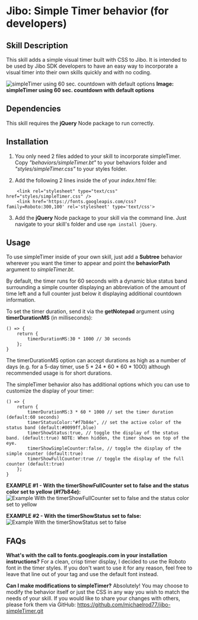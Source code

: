 # Jibo: Simple Timer behavior (for developers)

## Skill Description

This skill adds a simple visual timer built with CSS to Jibo. It is intended to be used by Jibo SDK developers to have an easy way to incorporate a visual timer into their own skills quickly and with no coding.

![simpleTimer using 60 sec. countdown with default options](https://cloud.githubusercontent.com/assets/3519552/14385649/f17aedf8-fd77-11e5-882b-6eed719a0e16.jpg)
**Image: simpleTimer using 60 sec. countdown with default options**

## Dependencies

This skill requires the **jQuery** Node package to run correctly.

## Installation

1. You only need 2 files added to your skill to incorporate simpleTimer.  Copy *"behaviors/simpleTimer.bt"* to your behaviors folder and *"styles/simpleTimer.css"* to your styles folder.

2. Add the following 2 lines inside the **<head>** of your *index.html* file:

```
    <link rel="stylesheet" type="text/css" href="styles/simpleTimer.css" />
    <link href='https://fonts.googleapis.com/css?family=Roboto:300,100' rel='stylesheet' type='text/css'>
```

3. Add the **jQuery** Node package to your skill via the command line. Just navigate to your skill's folder and use `npm install jQuery`.

## Usage

To use simpleTimer inside of your own skill, just add a **Subtree** behavior wherever you want the timer to appear and point the **behaviorPath** argument to *simpleTimer.bt*.

By default, the timer runs for 60 seconds with a dynamic blue status band surrounding a simple counter displaying an abbreviation of the amount of time left and a full counter just below it displaying additional countdown information.

To set the timer duration, send it via the **getNotepad** argument using **timerDurationMS** (in milliseconds):

    () => {
    	return {
    		timerDurationMS:30 * 1000 // 30 seconds
    	};
    }

The timerDurationMS option can accept durations as high as a number of days (e.g. for a 5-day timer, use 5 * 24 * 60 * 60 * 1000) although recommended usage is for short durations.

The simpleTimer behavior also has additional options which you can use to customize the display of your timer:

    () => {
    	return {
    		timerDurationMS:3 * 60 * 1000 // set the timer duration (default:60 seconds)
    		timerStatusColor:"#f7b84e", // set the active color of the status band (default:#0099ff,blue)
    		timerShowStatus:true, // toggle the display of the status band. (default:true) NOTE: When hidden, the timer shows on top of the eye.
    		timerShowSimpleCounter:false, // toggle the display of the simple counter (default:true)
    		timerShowFullCounter:true // toggle the display of the full counter (default:true)
    	};
    }

**EXAMPLE #1 - With the timerShowFullCounter set to false and the status color set to yellow (#f7b84e):**
![Example With the timerShowFullCounter set to false and the status color set to yellow](https://cloud.githubusercontent.com/assets/3519552/14385661/fca29028-fd77-11e5-8465-fa5ea23b1ae4.jpg)

**EXAMPLE #2 - With the timerShowStatus set to false:**
![Example  With the timerShowStatus set to false](https://cloud.githubusercontent.com/assets/3519552/14385664/ff0cd1de-fd77-11e5-9f49-2c9f64a92191.jpg)

## FAQs

**What's with the call to fonts.googleapis.com in your installation instructions?**
For a clean, crisp timer display, I decided to use the Roboto font in the timer styles. If you don't want to use it for any reason, feel free to leave that line out of your **<head>** tag and use the default font instead.

**Can I make modifications to simpleTimer?**
Absolutely! You may choose to modify the behavior itself or just the CSS in any way you wish to match the needs of your skill.  If you would like to share your changes with others, please fork them via GitHub: https://github.com/michaelrod77/jibo-simpleTimer.git
